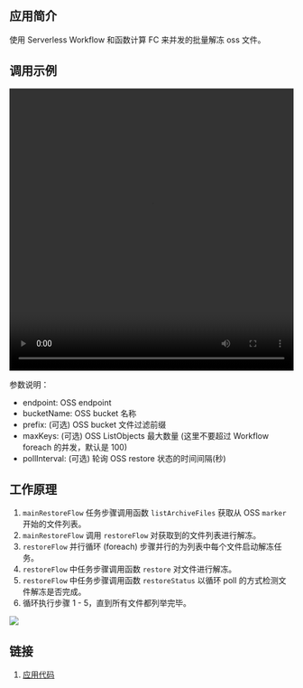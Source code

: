 ## 应用简介
使用 Serverless Workflow 和函数计算 FC 来并发的批量解冻 oss 文件。

## 调用示例
<video width="100%" height="500"  controls autoplay="autoplay" src="https://dev-fc-application-template-cn-shenzhen.oss-cn-shenzhen.aliyuncs.com/oss-restore/media/oss-restore-zh.mov"></video>

参数说明：
- endpoint: OSS endpoint
- bucketName: OSS bucket 名称
- prefix: (可选) OSS bucket 文件过滤前缀
- maxKeys: (可选) OSS ListObjects 最大数量 (这里不要超过 Workflow foreach 的并发，默认是 100)
- pollInterval: (可选) 轮询 OSS restore 状态的时间间隔(秒)
## 工作原理
1. `mainRestoreFlow` 任务步骤调用函数 `listArchiveFiles` 获取从 OSS `marker` 开始的文件列表。
2. `mainRestoreFlow` 调用 `restoreFlow` 对获取到的文件列表进行解冻。
3. `restoreFlow` 并行循环 (foreach) 步骤并行的为列表中每个文件启动解冻任务。
4. `restoreFlow` 中任务步骤调用函数 `restore` 对文件进行解冻。
5. `restoreFlow` 中任务步骤调用函数 `restoreStatus` 以循环 poll 的方式检测文件解冻是否完成。
6. 循环执行步骤 1 - 5，直到所有文件都列举完毕。

![](https://img.alicdn.com/tfs/TB1bb_Fx4D1gK0jSZFKXXcJrVXa-1394-658.png)

## 链接
1. [应用代码](https://github.com/awesome-fnf/oss-restore)